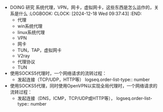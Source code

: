 - DOING 研究 系统代理，VPN，网卡，虚拟网卡，这些东西是怎么运作的，关系是什么
  :LOGBOOK:
  CLOCK: [2024-12-18 Wed 09:37:43]
  :END:
	- 代理
	- win系统代理
	- linux系统代理
	- VPN
	- 网卡
	- TUN，TAP，虚拟网卡
	- V2ray
	- 代理协议
	- TUN
- 使用SOCKS5代理时，一个网络请求的流转过程：
	- 发起连接（TCP/UDP，HTTP等）
	  logseq.order-list-type:: number
- 使用SOCKS5代理，同时使用OpenVPN以实现全局代理时，一个网络请求的流转过程：
	- 发起连接（DNS，ICMP，TCP/UDP或HTTP等），
	  logseq.order-list-type:: number